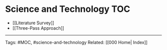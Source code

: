 # Science and Technology TOC
- [[Literature Survey]]
- [[Three-Pass Approach]]

---
Tags: #MOC, #science-and-technology
Related: [[000 Home| Index]]